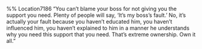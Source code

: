%% Location7186 
“You can’t blame your boss for not giving you the support you need. Plenty of people will say, ‘It’s my boss’s fault.’ No, it’s actually your fault because you haven’t educated him, you haven’t influenced him, you haven’t explained to him in a manner he understands why you need this support that you need. That’s extreme ownership. Own it all.” 